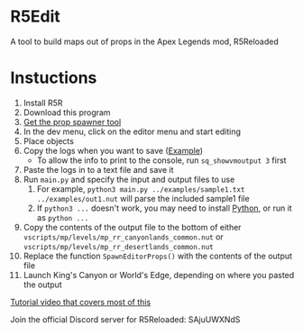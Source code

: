 # R5Edit

A tool to build maps out of props in the Apex Legends mod, R5Reloaded

# Instuctions

1. Install R5R
2. Download this program
3. [Get the prop spawner tool](https://github.com/mostlyfireproof/scripts_r5/tree/SalEditor)
4. In the dev menu, click on the editor menu and start editing
5. Place objects
6. Copy the logs when you want to save \([Example](https://cdn.upload.systems/uploads/3rsUNfag.png)\)
   * To allow the info to print to the console, run `sq_showvmoutput 3` first
7. Paste the logs in to a text file and save it
8. Run `main.py` and specify the input and output files to use
   1. For example, `python3 main.py ../examples/sample1.txt ../examples/out1.nut` will parse the included sample1 file
   2. If `python3 ...` doesn't work, you may need to install [Python](https://www.python.org/downloads/), or run it as `python ...`
9. Copy the contents of the output file to the bottom of either `vscripts/mp/levels/mp_rr_canyonlands_common.nut` or `vscripts/mp/levels/mp_rr_desertlands_common.nut`
10. Replace the function `SpawnEditorProps()` with the contents of the output file
11. Launch King's Canyon or World's Edge, depending on where you pasted the output

[Tutorial video that covers most of this](https://youtu.be/yPEYbcOVi58)

Join the official Discord server for R5Reloaded: SAjuUWXNdS
